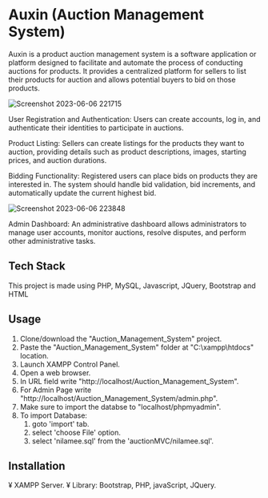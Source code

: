 # Auxin (Auction Management System)

Auxin is a product auction management system is a software application or platform designed to facilitate and automate the process of conducting auctions for products. It provides a centralized platform for sellers to list their products for auction and allows potential buyers to bid on those products.

![Screenshot 2023-06-06 221715](https://github.com/Patilsanika/Auction_Managemennt_System/assets/86789929/7a9db0f9-47dd-4f89-a8d3-ebe41ceab23e)

User Registration and Authentication: Users can create accounts, log in, and authenticate their identities to participate in auctions.

Product Listing: Sellers can create listings for the products they want to auction, providing details such as product descriptions, images, starting prices, and auction durations.

Bidding Functionality: Registered users can place bids on products they are interested in. The system should handle bid validation, bid increments, and automatically update the current highest bid.

![Screenshot 2023-06-06 223848](https://github.com/Patilsanika/Auction_Managemennt_System/assets/86789929/f3b49652-5b66-4bc0-a22e-b4547afdca7f)

Admin Dashboard: An administrative dashboard allows administrators to manage user accounts, monitor auctions, resolve disputes, and perform other administrative tasks. 

## Tech Stack

This project is made using PHP, MySQL, Javascript, JQuery, Bootstrap and HTML


## Usage

1. Clone/download the "Auction_Management_System" project.
2. Paste the "Auction_Management_System" folder at "C:\xampp\htdocs\" location.
3. Launch XAMPP Control Panel.
4. Open a web browser.
5. In URL field write "http://localhost/Auction_Management_System".
6. For Admin Page write "http://localhost/Auction_Management_System/admin.php".
7. Make sure to import the databse to "localhost/phpmyadmin".
8. To import Database:
	1. goto 'import' tab.
	2. select 'choose File' option.
	3. select 'nilamee.sql' from the 'auctionMVC/nilamee.sql'.

## Installation

¥ XAMPP Server.
¥ Library: Bootstrap, PHP, javaScript, JQuery.


